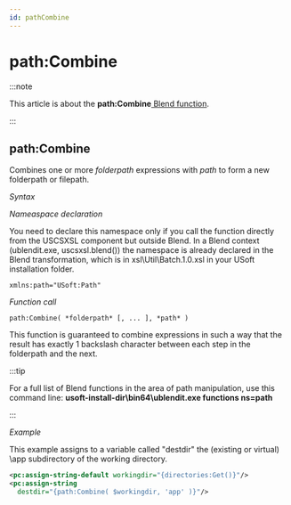 ```yaml
---
id: pathCombine
---
```


# path:Combine




:::note

This article is about the **path:Combine**[ Blend function](/Repositories/Blend_functions).

:::

## **path:Combine**

Combines one or more *folderpath* expressions with *path* to form a new folderpath or filepath.

*Syntax*

*Nameaspace declaration*

You need to declare this namespace only if you call the function directly from the USCSXSL component but outside Blend. In a Blend context (ublendit.exe, uscsxsl.blend()) the namespace is already declared in the Blend transformation, which is in xsl\\Util\\Batch.1.0.xsl in your USoft installation folder.

```
xmlns:path="USoft:Path"
```

*Function call*

```
path:Combine( *folderpath* [, ... ], *path* )
```

This function is guaranteed to combine expressions in such a way that the result has exactly 1 backslash character between each step in the folderpath and the next.


:::tip

For a full list of Blend functions in the area of path manipulation, use this command line:
**usoft-install-dir\\bin64\\ublendit.exe functions ns=path**

:::

*Example*

This example assigns to a variable called "destdir" the (existing or virtual) \\app subdirectory of the working directory.

```xml
<pc:assign-string-default workingdir="{directories:Get()}"/>
<pc:assign-string
  destdir="{path:Combine( $workingdir, 'app' )}"/>
```

 